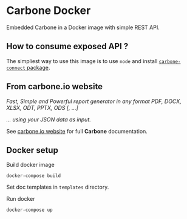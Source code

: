 # Carbone Docker

Embedded Carbone in a Docker image with simple REST API.

## How to consume exposed API ?

The simpliest way to use this image is to use `node` and install [`carbone-connect` package](https://npmjs.org/carbone-connect).

## From carbone.io website

_Fast, Simple and Powerful report generator in any format PDF, DOCX, XLSX, ODT, PPTX, ODS [, ...]_

_... using your JSON data as input._

See [carbone.io website](https://carbone.io) for full **Carbone** documentation.


## Docker setup

Build docker image
```
docker-compose build
```

Set doc templates in `templates` directory.

Run docker
```
docker-compose up
```
